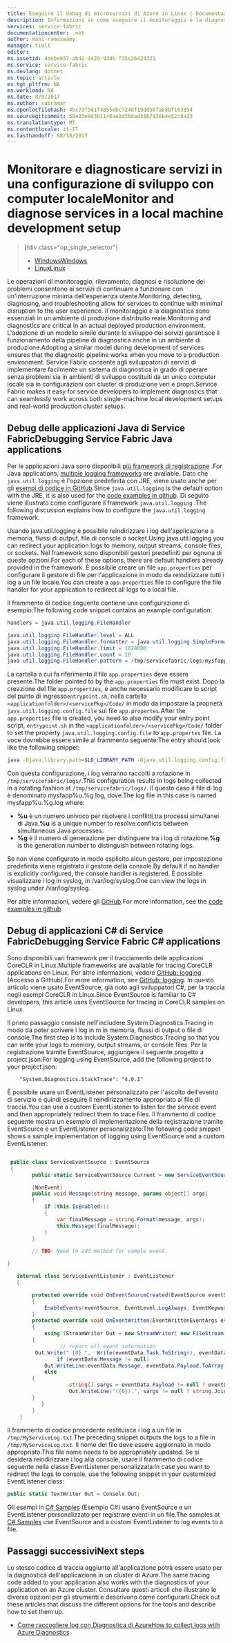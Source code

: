 ```yaml
---
title: Eseguire il debug di microservizi di Azure in Linux | Documentazione Microsoft
description: Informazioni su come eseguire il monitoraggio e la diagnosi dei servizi scritti usando Microsoft Azure Service Fabric in un computer di sviluppo locale.
services: service-fabric
documentationcenter: .net
author: mani-ramaswamy
manager: timlt
editor: 
ms.assetid: 4eebe937-ab42-4429-93db-f35c26424321
ms.service: service-fabric
ms.devlang: dotnet
ms.topic: article
ms.tgt_pltfrm: NA
ms.workload: NA
ms.date: 8/9/2017
ms.author: subramar
ms.openlocfilehash: 4bc73f581f4855ebc724df19dd56fab8bf103854
ms.sourcegitcommit: 50e23e8d3b1148ae2d36dad3167936b4e52c8a23
ms.translationtype: MT
ms.contentlocale: it-IT
ms.lasthandoff: 08/18/2017
---
```

# <a name="monitor-and-diagnose-services-in-a-local-machine-development-setup"></a><span data-ttu-id="9ffa4-103">Monitorare e diagnosticare servizi in una configurazione di sviluppo con computer locale</span><span class="sxs-lookup"><span data-stu-id="9ffa4-103">Monitor and diagnose services in a local machine development setup</span></span>


> [!div class="op_single_selector"]
> * [<span data-ttu-id="9ffa4-104">Windows</span><span class="sxs-lookup"><span data-stu-id="9ffa4-104">Windows</span></span>](service-fabric-diagnostics-how-to-monitor-and-diagnose-services-locally.md)
> * [<span data-ttu-id="9ffa4-105">Linux</span><span class="sxs-lookup"><span data-stu-id="9ffa4-105">Linux</span></span>](service-fabric-diagnostics-how-to-monitor-and-diagnose-services-locally-linux.md)
>
>

<span data-ttu-id="9ffa4-106">Le operazioni di monitoraggio, rilevamento, diagnosi e risoluzione dei problemi consentono ai servizi di continuare a funzionare con un'interruzione minima dell'esperienza utente.</span><span class="sxs-lookup"><span data-stu-id="9ffa4-106">Monitoring, detecting, diagnosing, and troubleshooting allow for services to continue with minimal disruption to the user experience.</span></span> <span data-ttu-id="9ffa4-107">Il monitoraggio e la diagnostica sono essenziali in un ambiente di produzione distribuito reale.</span><span class="sxs-lookup"><span data-stu-id="9ffa4-107">Monitoring and diagnostics are critical in an actual deployed production environment.</span></span> <span data-ttu-id="9ffa4-108">L'adozione di un modello simile durante lo sviluppo dei servizi garantisce il funzionamento della pipeline di diagnostica anche in un ambiente di produzione.</span><span class="sxs-lookup"><span data-stu-id="9ffa4-108">Adopting a similar model during development of services ensures that the diagnostic pipeline works when you move to a production environment.</span></span> <span data-ttu-id="9ffa4-109">Service Fabric consente agli sviluppatori di servizi di implementare facilmente un sistema di diagnostica in grado di operare senza problemi sia in ambienti di sviluppo costituiti da un unico computer locale sia in configurazioni con cluster di produzione veri e propri.</span><span class="sxs-lookup"><span data-stu-id="9ffa4-109">Service Fabric makes it easy for service developers to implement diagnostics that can seamlessly work across both single-machine local development setups and real-world production cluster setups.</span></span>


## <a name="debugging-service-fabric-java-applications"></a><span data-ttu-id="9ffa4-110">Debug delle applicazioni Java di Service Fabric</span><span class="sxs-lookup"><span data-stu-id="9ffa4-110">Debugging Service Fabric Java applications</span></span>

<span data-ttu-id="9ffa4-111">Per le applicazioni Java sono disponibili [più framework di registrazione](http://en.wikipedia.org/wiki/Java_logging_framework) .</span><span class="sxs-lookup"><span data-stu-id="9ffa4-111">For Java applications, [multiple logging frameworks](http://en.wikipedia.org/wiki/Java_logging_framework) are available.</span></span> <span data-ttu-id="9ffa4-112">Dato che `java.util.logging` è l'opzione predefinita con JRE, viene usato anche per gli [esempi di codice in GitHub](http://github.com/Azure-Samples/service-fabric-java-getting-started).</span><span class="sxs-lookup"><span data-stu-id="9ffa4-112">Since `java.util.logging` is the default option with the JRE, it is also used for the [code examples in github](http://github.com/Azure-Samples/service-fabric-java-getting-started).</span></span>  <span data-ttu-id="9ffa4-113">Di seguito viene illustrato come configurare il framework `java.util.logging` .</span><span class="sxs-lookup"><span data-stu-id="9ffa4-113">The following discussion explains how to configure the `java.util.logging` framework.</span></span>

<span data-ttu-id="9ffa4-114">Usando java.util.logging è possibile reindirizzare i log dell'applicazione a memoria, flussi di output, file di console o socket.</span><span class="sxs-lookup"><span data-stu-id="9ffa4-114">Using java.util.logging you can redirect your application logs to memory, output streams, console files, or sockets.</span></span> <span data-ttu-id="9ffa4-115">Nel framework sono disponibili gestori predefiniti per ognuna di queste opzioni.</span><span class="sxs-lookup"><span data-stu-id="9ffa4-115">For each of these options, there are default handlers already provided in the framework.</span></span> <span data-ttu-id="9ffa4-116">È possibile creare un file `app.properties` per configurare il gestore di file per l'applicazione in modo da reindirizzare tutti i log a un file locale.</span><span class="sxs-lookup"><span data-stu-id="9ffa4-116">You can create a `app.properties` file to configure the file handler for your application to redirect all logs to a local file.</span></span>

<span data-ttu-id="9ffa4-117">Il frammento di codice seguente contiene una configurazione di esempio:</span><span class="sxs-lookup"><span data-stu-id="9ffa4-117">The following code snippet contains an example configuration:</span></span>

```java
handlers = java.util.logging.FileHandler

java.util.logging.FileHandler.level = ALL
java.util.logging.FileHandler.formatter = java.util.logging.SimpleFormatter
java.util.logging.FileHandler.limit = 1024000
java.util.logging.FileHandler.count = 10
java.util.logging.FileHandler.pattern = /tmp/servicefabric/logs/mysfapp%u.%g.log             
```

<span data-ttu-id="9ffa4-118">La cartella a cui fa riferimento il file `app.properties` deve essere presente.</span><span class="sxs-lookup"><span data-stu-id="9ffa4-118">The folder pointed to by the `app.properties` file must exist.</span></span> <span data-ttu-id="9ffa4-119">Dopo la creazione del file `app.properties`, è anche necessario modificare lo script del punto di ingresso`entrypoint.sh`, nella cartella `<applicationfolder>/<servicePkg>/Code/` in modo da impostare la proprietà `java.util.logging.config.file` sul file `app.propertes`.</span><span class="sxs-lookup"><span data-stu-id="9ffa4-119">After the `app.properties` file is created, you need to also modify your entry point script, `entrypoint.sh` in the `<applicationfolder>/<servicePkg>/Code/` folder to set the property `java.util.logging.config.file` to `app.propertes` file.</span></span> <span data-ttu-id="9ffa4-120">La voce dovrebbe essere simile al frammento seguente:</span><span class="sxs-lookup"><span data-stu-id="9ffa4-120">The entry should look like the following snippet:</span></span>

```sh
java -Djava.library.path=$LD_LIBRARY_PATH -Djava.util.logging.config.file=<path to app.properties> -jar <service name>.jar
```


<span data-ttu-id="9ffa4-121">Con questa configurazione, i log verranno raccolti a rotazione in `/tmp/servicefabric/logs/`.</span><span class="sxs-lookup"><span data-stu-id="9ffa4-121">This configuration results in logs being collected in a rotating fashion at `/tmp/servicefabric/logs/`.</span></span> <span data-ttu-id="9ffa4-122">Il questo caso il file di log è denominato mysfapp%u.%g.log, dove:</span><span class="sxs-lookup"><span data-stu-id="9ffa4-122">The log file in this case is named mysfapp%u.%g.log where:</span></span>
* <span data-ttu-id="9ffa4-123">**%u** è un numero univoco per risolvere i conflitti tra processi simultanei di Java.</span><span class="sxs-lookup"><span data-stu-id="9ffa4-123">**%u** is a unique number to resolve conflicts between simultaneous Java processes.</span></span>
* <span data-ttu-id="9ffa4-124">**%g** è il numero di generazione per distinguere tra i log di rotazione.</span><span class="sxs-lookup"><span data-stu-id="9ffa4-124">**%g** is the generation number to distinguish between rotating logs.</span></span>

<span data-ttu-id="9ffa4-125">Se non viene configurato in modo esplicito alcun gestore, per impostazione predefinita viene registrato il gestore della console.</span><span class="sxs-lookup"><span data-stu-id="9ffa4-125">By default if no handler is explicitly configured, the console handler is registered.</span></span> <span data-ttu-id="9ffa4-126">È possibile visualizzare i log in syslog, in /var/log/syslog.</span><span class="sxs-lookup"><span data-stu-id="9ffa4-126">One can view the logs in syslog under /var/log/syslog.</span></span>

<span data-ttu-id="9ffa4-127">Per altre informazioni, vedere gli [GitHub](http://github.com/Azure-Samples/service-fabric-java-getting-started).</span><span class="sxs-lookup"><span data-stu-id="9ffa4-127">For more information, see the [code examples in github](http://github.com/Azure-Samples/service-fabric-java-getting-started).</span></span>  


## <a name="debugging-service-fabric-c-applications"></a><span data-ttu-id="9ffa4-128">Debug di applicazioni C# di Service Fabric</span><span class="sxs-lookup"><span data-stu-id="9ffa4-128">Debugging Service Fabric C# applications</span></span>


<span data-ttu-id="9ffa4-129">Sono disponibili vari framework per il tracciamento delle applicazioni CoreCLR in Linux.</span><span class="sxs-lookup"><span data-stu-id="9ffa4-129">Multiple frameworks are available for tracing CoreCLR applications on Linux.</span></span> <span data-ttu-id="9ffa4-130">Per altre informazioni, vedere [GitHub: logging](http:/github.com/aspnet/logging) (Accesso a GitHub).</span><span class="sxs-lookup"><span data-stu-id="9ffa4-130">For more information, see [GitHub: logging](http:/github.com/aspnet/logging).</span></span>  <span data-ttu-id="9ffa4-131">In questo articolo viene usato EventSource, già noto agli sviluppatori C#, per la traccia negli esempi CoreCLR in Linux.</span><span class="sxs-lookup"><span data-stu-id="9ffa4-131">Since EventSource is familiar to C# developers,\`this article uses EventSource for tracing in CoreCLR samples on Linux.</span></span>

<span data-ttu-id="9ffa4-132">Il primo passaggio consiste nell'includere System.Diagnostics.Tracing in modo da poter scrivere i log in m in memoria, flussi di output o file di console.</span><span class="sxs-lookup"><span data-stu-id="9ffa4-132">The first step is to include System.Diagnostics.Tracing so that you can write your logs to memory, output streams, or console files.</span></span>  <span data-ttu-id="9ffa4-133">Per la registrazione tramite EventSource, aggiungere il seguente progetto a project.json:</span><span class="sxs-lookup"><span data-stu-id="9ffa4-133">For logging using EventSource, add the following project to your project.json:</span></span>

```
    "System.Diagnostics.StackTrace": "4.0.1"
```

<span data-ttu-id="9ffa4-134">È possibile usare un EventListener personalizzato per l'ascolto dell'evento di servizio e quindi eseguire il reindirizzamento appropriato ai file di traccia.</span><span class="sxs-lookup"><span data-stu-id="9ffa4-134">You can use a custom EventListener to listen for the service event and then appropriately redirect them to trace files.</span></span> <span data-ttu-id="9ffa4-135">Il frammento di codice seguente mostra un esempio di implementazione della registrazione tramite EventSource e un EventListener personalizzato:</span><span class="sxs-lookup"><span data-stu-id="9ffa4-135">The following code snippet shows a sample implementation of logging using EventSource and a custom EventListener:</span></span>


```csharp

 public class ServiceEventSource : EventSource
 {
        public static ServiceEventSource Current = new ServiceEventSource();

        [NonEvent]
        public void Message(string message, params object[] args)
        {
            if (this.IsEnabled())
            {
                var finalMessage = string.Format(message, args);
                this.Message(finalMessage);
            }
        }

        // TBD: Need to add method for sample event.

}

```


```csharp
   internal class ServiceEventListener : EventListener
   {

        protected override void OnEventSourceCreated(EventSource eventSource)
        {
            EnableEvents(eventSource, EventLevel.LogAlways, EventKeywords.All);
        }
        protected override void OnEventWritten(EventWrittenEventArgs eventData)
        {
            using (StreamWriter Out = new StreamWriter( new FileStream("/tmp/MyServiceLog.txt", FileMode.Append)))           
        { 
                 // report all event information               
         Out.Write(" {0} ",  Write(eventData.Task.ToString(), eventData.EventName, eventData.EventId.ToString(), eventData.Level,""));
                if (eventData.Message != null)              
            Out.WriteLine(eventData.Message, eventData.Payload.ToArray());              
            else             
        { 
                    string[] sargs = eventData.Payload != null ? eventData.Payload.Select(o => o.ToString()).ToArray() : null; 
                    Out.WriteLine("({0}).", sargs != null ? string.Join(", ", sargs) : "");             
        }
           }
        }
    }
```


<span data-ttu-id="9ffa4-136">Il frammento di codice precedente restituisce i log a un file in `/tmp/MyServiceLog.txt`.</span><span class="sxs-lookup"><span data-stu-id="9ffa4-136">The preceding snippet outputs the logs to a file in `/tmp/MyServiceLog.txt`.</span></span> <span data-ttu-id="9ffa4-137">Il nome del file deve essere aggiornato in modo appropriato.</span><span class="sxs-lookup"><span data-stu-id="9ffa4-137">This file name needs to be appropriately updated.</span></span> <span data-ttu-id="9ffa4-138">Se si desidera reindirizzare i log alla console, usare il frammento di codice seguente nella classe EventListener personalizzata:</span><span class="sxs-lookup"><span data-stu-id="9ffa4-138">In case you want to redirect the logs to console, use the following snippet in your customized EventListener class:</span></span>

```csharp
public static TextWriter Out = Console.Out;
```

<span data-ttu-id="9ffa4-139">Gli esempi in [C# Samples](https://github.com/Azure-Samples/service-fabric-dotnet-core-getting-started) (Esempio C#) usano EventSource e un EventListener personalizzato per registrare eventi in un file.</span><span class="sxs-lookup"><span data-stu-id="9ffa4-139">The samples at [C# Samples](https://github.com/Azure-Samples/service-fabric-dotnet-core-getting-started) use EventSource and a custom EventListener to log events to a file.</span></span>



## <a name="next-steps"></a><span data-ttu-id="9ffa4-140">Passaggi successivi</span><span class="sxs-lookup"><span data-stu-id="9ffa4-140">Next steps</span></span>
<span data-ttu-id="9ffa4-141">Lo stesso codice di traccia aggiunto all'applicazione potrà essere usato per la diagnostica dell'applicazione in un cluster di Azure.</span><span class="sxs-lookup"><span data-stu-id="9ffa4-141">The same tracing code added to your application also works with the diagnostics of your application on an Azure cluster.</span></span> <span data-ttu-id="9ffa4-142">Consultare questi articoli che illustrano le diverse opzioni per gli strumenti e descrivono come configurarli.</span><span class="sxs-lookup"><span data-stu-id="9ffa4-142">Check out these articles that discuss the different options for the tools and describe how to set them up.</span></span>
* [<span data-ttu-id="9ffa4-143">Come raccogliere log con Diagnostica di Azure</span><span class="sxs-lookup"><span data-stu-id="9ffa4-143">How to collect logs with Azure Diagnostics</span></span>](service-fabric-diagnostics-how-to-setup-lad.md)
